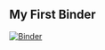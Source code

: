 ## My First Binder

[![Binder](https://mybinder.org/badge_logo.svg)](https://mybinder.org/v2/gh/giordano/my-first-binder/julia)

